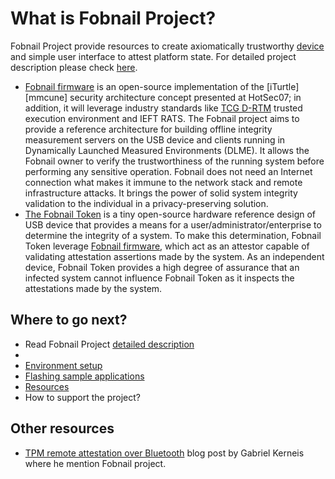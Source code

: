 # What is Fobnail Project?

Fobnail Project provide resources to create axiomatically trustworthy
[device][mccune] and simple user interface to attest platform state. For
detailed project description please check [here](description).

* [Fobnail firmware][fobnail_fw] is an open-source implementation of the
  [iTurtle][mmcune] security architecture concept presented at HotSec07; in addition, it
  will leverage industry standards like [TCG D-RTM][tcg_drtm] trusted execution environment
  and IEFT RATS. The Fobnail project aims to provide a reference architecture
  for building offline integrity measurement servers on the USB device and
  clients running in Dynamically Launched Measured Environments (DLME). It
  allows the Fobnail owner to verify the trustworthiness of the running system
  before performing any sensitive operation. Fobnail does not need an Internet
  connection what makes it immune to the network stack and remote
  infrastructure attacks. It brings the power of solid system integrity
  validation to the individual in a privacy-preserving solution.
* [The Fobnail Token](fobnail_token) is a tiny open-source hardware reference
  design of USB device that provides a means for a
  user/administrator/enterprise to determine the integrity of a system. To make
  this determination, Fobnail Token leverage [Fobnail firmware][fobnail_fw],
  which act as an attestor capable of validating attestation assertions made by
  the system. As an independent device, Fobnail Token provides a high degree of
  assurance that an infected system cannot influence Fobnail Token as it
  inspects the attestations made by the system.

## Where to go next?

* Read Fobnail Project [detailed description](description.md)
* 
* [Environment setup](environment.md)
* [Flashing sample applications](flashing_samples.md)
* [Resources](resources.md)
* How to support the project?

## Other resources

* [TPM remote attestation over Bluetooth][gkerneis] blog post by Gabriel
  Kerneis where he mention Fobnail project.

[mccune]: https://www.usenix.org/legacy/event/hotsec07/tech/full_papers/mccune/mccune_html/index.html
[fobnail_fw]: https://github.com/fobnail/fobnail
[tcg_drtm]: https://trustedcomputinggroup.org/wp-content/uploads/DRTM-Specification-Overview_June2013.pdf
[gkerneis]: https://gabriel.kerneis.info/2021/11/local_attestation/


